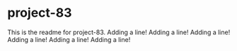 # project-83

This is the readme for project-83.
Adding a line!
Adding a line!
Adding a line!
Adding a line!
Adding a line!
Adding a line!
